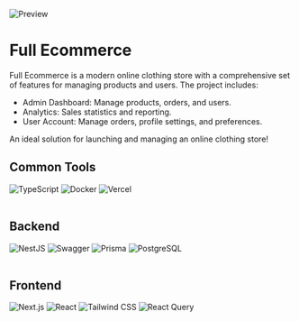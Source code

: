 ![Preview](https://github.com/user-attachments/assets/3723a83f-1cb0-449a-938b-82b29e9fcd7a)
# Full Ecommerce

Full Ecommerce is a modern online clothing store with a comprehensive set of features for managing products and users. The project includes:

- Admin Dashboard: Manage products, orders, and users.
- Analytics: Sales statistics and reporting.
- User Account: Manage orders, profile settings, and preferences.

An ideal solution for launching and managing an online clothing store!

<table>
  
## Common Tools

![TypeScript](https://img.shields.io/badge/TypeScript-%233178C6?style=for-the-badge&logo=typescript&logoColor=white)
![Docker](https://img.shields.io/badge/Docker-%232496ED?style=for-the-badge&logo=docker&logoColor=white)
![Vercel](https://img.shields.io/badge/Vercel-%23000000?style=for-the-badge&logo=vercel&logoColor=white)


</table>

<table>
 
## Backend

![NestJS](https://img.shields.io/badge/NestJS-%23E0234E?style=for-the-badge&logo=nestjs&logoColor=white)
![Swagger](https://img.shields.io/badge/Swagger-85EA2D?style=for-the-badge&logo=Swagger&logoColor=black)
![Prisma](https://img.shields.io/badge/Prisma-%232D3748?style=for-the-badge&logo=prisma&logoColor=white)
![PostgreSQL](https://img.shields.io/badge/PostgreSQL-%23316192?style=for-the-badge&logo=postgresql&logoColor=white)

</table>

<table>
 
## Frontend

![Next.js](https://img.shields.io/badge/Next.js-%23000000?style=for-the-badge&logo=next.js&logoColor=white)
![React](https://img.shields.io/badge/React-20232A?style=for-the-badge&logo=react&logoColor=61DAFB)
![Tailwind CSS](https://img.shields.io/badge/Tailwind%20CSS-%2338B2AC?style=for-the-badge&logo=tailwindcss&logoColor=white)
![React Query](https://img.shields.io/badge/React_Query-FF4154?style=for-the-badge&logo=ReactQuery&logoColor=white)
</table>

